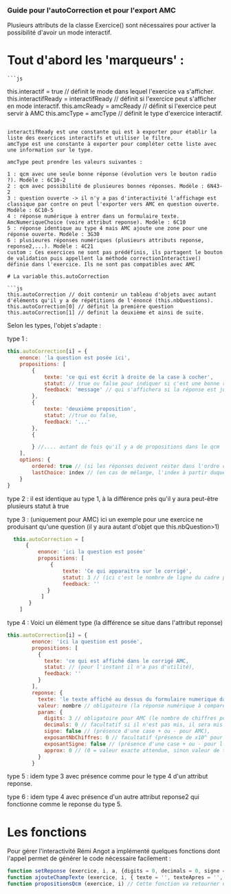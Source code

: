 ### Guide pour l'autoCorrection et pour l'export AMC

Plusieurs attributs de la classe Exercice() sont nécessaires pour activer la possibilité d'avoir un mode interactif.

# Tout d'abord les 'marqueurs' :
    ```js
  this.interactif = true // définit le mode dans lequel l'exercice va s'afficher.
  this.interactifReady = interactifReady // définit si l'exercice peut s'afficher en mode interactif.
  this.amcReady = amcReady // définit si l'exercice peut servir à AMC
  this.amcType = amcType // définit le type d'exercice interactif.
  ```

  interactifReady est une constante qui est à exporter pour établir la liste des exercices interactifs et utiliser le filtre.
  amcType est une constante à exporter pour compléter cette liste avec une information sur le type.

  amcType peut prendre les valeurs suivantes :

  1 : qcm avec une seule bonne réponse (évolution vers le bouton radio ?). Modèle : 6C10-2
  2 : qcm avec possibilité de plusieures bonnes réponses. Modèle : 6N43-2
  3 : question ouverte -> il n'y a pas d'interactivité l'affichage est classique par contre on peut l'exporter vers AMC en question ouverte. Modèle : 6C10-5
  4 : réponse numérique à entrer dans un formulaire texte. AmcNumeriqueChoice (voire attribut reponse). Modèle : 6C10
  5 : réponse identique au type 4 mais AMC ajoute une zone pour une réponse ouverte. Modèle : 3G30
  6 : plusieures réponses numériques (plusieurs attributs reponse, reponse2,...). Modèle : 4C21
  custom : Ces exercices ne sont pas prédéfinis, ils partagent le bouton de validation puis appellent la méthode correctionInteractive() définie dans l'exercice. Ils ne sont pas compatibles avec AMC

  # La variable this.autoCorrection

  ```js
  this.autoCorrection // doit contenir un tableau d'objets avec autant d'éléments qu'il y a de répétitions de l'énoncé (this.nbQuestions).
  this.autoCorrection[0] // définit la première question
  this.autoCorrection[1] // definit la deuxième et ainsi de suite.
  ```
  Selon les types, l'objet s'adapte :

  type 1 :
  ```js
  this.autoCorrection[i] = {
      enonce: 'la question est posée ici',
      propositions: [
          {
              texte: 'ce qui est écrit à droite de la case à cocher',
              statut: // true ou false pour indiquer si c'est une bonne réponse (true),
              feedback: 'message' // qui s'affichera si la réponse est juste ou s'il n'y a qu'une erreur
          },
          {
              texte: 'deuxième proposition',
              statut: //true ou false,
              feedback: '...'
          },
          {

          } //.... autant de fois qu'il y a de propositions dans le qcm
      ],
      options: {
          ordered: true // (si les réponses doivent rester dans l'ordre ci-dessus, false si il faut le mélanger),
          lastChoice: index // (en cas de mélange, l'index à partir duquel les propositions restent à leur place, souvent le dernier choix par défaut)
      }
  }
  ```

type 2 : il est identique au type 1, à la différence près qu'il y aura peut-être plusieurs statut à true

type 3 : (uniquement pour AMC) ici un exemple pour une exercice ne produisant qu'une question (il y aura autant d'objet que this.nbQuestion>1)

```js
  this.autoCorrection = [
      { 
          enonce: 'ici la question est posée'
          propositions: [
              { 
                  texte: 'Ce qui apparaitra sur le corrigé',
                  statut: 3 // (ici c'est le nombre de ligne du cadre pour la réponse de l'élève sur AMC),
                  feedback: ''
             }
           ]
       }
    ]
```
 
type 4 : Voici un élément type (la différence se situe dans l'attribut reponse)
```js
this.autoCorrection[i] = {
        enonce: 'ici la question est posée',
        propositions: [
          {
            texte: 'ce qui est affiché dans le corrigé AMC,
            statut: // (pour l'instant il n'a pas d'utilité),
            feedback: ''
          }
        ],
        reponse: {
          texte: 'le texte affiché au dessus du formulaire numerique dans AMC', //facultatif
          valeur: nombre // obligatoire (la réponse numérique à comparer à celle de l'élève), NE PAS METTRE DE STRING à virgule ! 4.9 et non pas 4,9
          param: {
            digits: 3 // obligatoire pour AMC (le nombre de chiffres pour AMC, si digits est mis à 0, alors il sera déterminé pour coller au nombre décimal demandé),
            decimals: 0 // facultatif si il n'est pas mis, il sera mis à 0 (le nombre de chiffres après la virgule pour AMC voir ci-dessus pour digit),
            signe: false // (présence d'une case + ou - pour AMC),
            exposantNbChiffres: 0 // facultatif (présence de x10^ pour AMC si >0 c'est le nombre de chiffres pour l'exposant),
            exposantSigne: false // (présence d'une case + ou - pour l'exposant précédent),
            approx: 0 // (0 = valeur exacte attendue, sinon valeur de tolérance... voire AMC)
          }
        }
```
type 5 : idem type 3 avec présence comme pour le type 4 d'un attribut reponse.

type 6 : idem type 4 avec présence d'un autre attribut reponse2 qui fonctionne comme le reponse du type 5.

# Les fonctions
Pour gérer l'interactivité Rémi Angot a implémenté quelques fonctions dont l'appel permet de générer le code nécessaire facilement :
```js
function setReponse (exercice, i, a, {digits = 0, decimals = 0, signe = false, exposantNbChiffres = 0, exposantSigne = false, approx = 0} = {}) // cette fonction permet de fixer une réponse numérique à une exercice interactif/AMC de type 4 ou de type 5. ( à développer une fonction setReponses() qui fixent les réponses des exercices de type 6). Les trois premiers arguments sont obligatoires : l'exercice appelant (this), l'index de la question (i), une réponse numérique (a). le quatrième est facultatif et ne sert que pour AMC (des valeurs par défaut seront mises garantissant un fonctionnement correct dans la plupart des cas : la fonction d'export AMC calculera le nombre de chiffres à coder à partir de la réponse)
function ajouteChampTexte (exercice, i, { texte = '', texteApres = '', inline = true, numeric = true } = {}) // Cette fonction permet d'ajouter facilement un formulaire texte en bout d'une question pour récupérer la réponses de l'utilisateur. Les deux premiers arguments sont obligatoires.
function propositionsQcm (exercice, i) // Cette fonction va retourner un objet {texte,texteCorr} qui contient les propositions faites pour le qcm avec leur case à cocher pour l'énoncé (texte) et pour la correction (texteCorr). Si le premier est toujours utilisé, on préférera au deuxième souvent la correction classique (à réfléchir : pourquoi ne pas activer la correction classique avec le bouton 'correction détaillée' ?)


